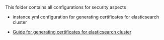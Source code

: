 This folder contains all configurations for security aspects


- instance.yml configuration for generating certificates for elasticsearch cluster

- [Guide for generating certificates for elasticsearch cluster](https://www.elastic.co/guide/en/x-pack/current/ssl-tls.html)